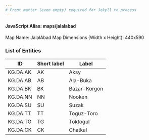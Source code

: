 ```yaml
---
# Front matter (even empty) required for Jekyll to process
---
```


#### JavaScript Alias: maps/jalalabad

Map Name: JalalAbad Map
Dimensions (Width x Height): 440x590

### List of Entities

| ID       | Short label | Label        |
| -------- | ----------- | ------------ |
| KG.DA.AK | AK          | Aksy         |
| KG.DA.AB | AB          | Ala-Buka     |
| KG.DA.BK | BK          | Bazar-Korgon |
| KG.DA.NN | NN          | Nooken       |
| KG.DA.SU | SU          | Suzak        |
| KG.DA.TT | TT          | Toguz-Toro   |
| KG.DA.TG | TG          | Toktogul     |
| KG.DA.CK | CK          | Chatkal      |
